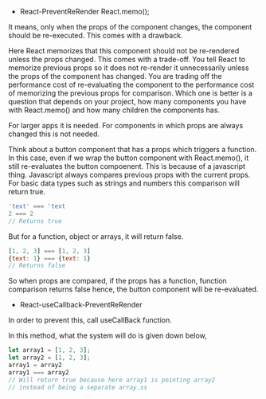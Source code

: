 - React-PreventReRender
React.memo();

It means, only when the props of the component changes, the component should be re-executed. This comes with a drawback.

Here React memorizes that this component should not be re-rendered unless the props changed. This comes with a trade-off. You tell React to memorize previous props so it does not re-render it unnecessarily unless the props of the component has changed. You are trading off the performance cost of re-evaluating the component to the performance cost of memorizing the previous props for comparison. Which one is better is a question that depends on your project, how many components you have with React.memo() and how many children the components has.

For larger apps it is needed.
For components in which props are always changed this is not needed.

Think about a button component that has a props which triggers a function. In this case, even if we wrap the button component with React.memo(), it still re-evaluates the button compoenent. This is because of a javascript thing. Javascript always compares previous props with the current props. For basic data types such as strings and numbers this comparison will return true.

```javascript
'text' === 'text
2 === 2
// Returns true
```

But for a function, object or arrays, it will return false.
```javascript
[1, 2, 3] === [1, 2, 3]
{text: 1} === {text: 1}
// Returns false
```


So when props are compared, if the props has a function, function comparison returns false hence, the button component will be re-evaluated.

- React-useCallback-PreventReRender

In order to prevent this, call useCallBack function.

In this method, what the system will do is given down below,

```javascript
let array1 = [1, 2, 3];
let array2 = [1, 2, 3];
array1 = array2
array1 === array2
// Will return true because here array1 is pointing array2 
// instead of being a separate array.ss
```